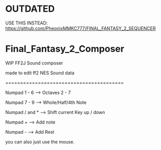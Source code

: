 # OUTDATED
USE THIS INSTEAD: https://github.com/PheonixMMKC777/FINAL_FANTASY_2_SEQUENCER

# Final_Fantasy_2_Composer
WIP FF2J Sound composer

made to edit ff2 NES Sound data

========================================

Numpad 1 - 6 --> Octaves 2 - 7

Numpad 7 - 9 --> Whole/Half/4th Note

Numpad / and * --> Shift current Key up / down

Numpad + --> Add note

Numpad - --> Add Rest

you can also just use the mouse.

